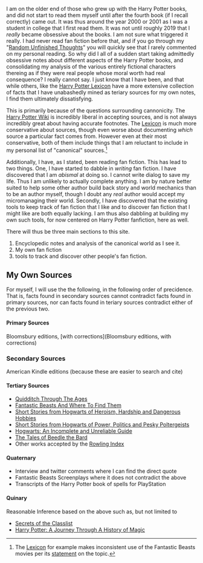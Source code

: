 I am on the older end of those who grew up with the Harry Potter books, and did not start to read them myself until after the fourth book (if I recall correctly) came out.  It was thus around the year 2000 or 2001 as I was a student in college that I first read them.  It was not until roughly 2019 that I *really* became obsessive about the books.  I am not sure what triggered it really.  I had never read fan fiction before that, and if you go through my "[Random Unfinished Thoughts][RUT]" you will quickly see that I rarely commented on my personal reading.  So why did I all of a sudden start taking admittedly obsessive notes about different aspects of the Harry Potter books, and consolidating my analysis of the various entirely fictional characters thereing as if they were real people whose moral worth had real consequence?  I really cannot say.  I just know that I have been, and that while others, like the [Harry Potter Lexicon][HPL] have a more extensive collection of facts that I have unabashedly mined as teriary sources for my own notes, I find them ultimately dissatisfying.

This is primarily because of the questions surrounding cannonicity.  The [Harry Potter Wiki][HPW] is incredibly liberal in accepting sources, and is not always incredibly great about having accurate footnotes.  The [Lexicon][HPL2] is much more conservative about sources, though even worse about documenting *which* source a particular fact comes from.  However even at their most conservative, both of them include things that I am reluctant to include in my personal list of "canonical" sources.[^220106-1]  

Additionally, I have, as I stated, been reading fan fiction.  This has lead to two things.  One, I have started to dabble in *writing* fan fiction.  I have discovered that I am *abismal* at doing so.  I cannot write dialog to save my life.  Thus I am unlikely to actually complete anything.  I am by nature better suited to help some other author build back story and world mechanics than to be an author myself, though I doubt any *real* author would accept my micromanaging their world.  Secondly, I have discovered that the existing tools to keep track of fan fiction that I like and to discover fan fiction that I might like are both equally lacking.  I am thus also dabbling at building my own such tools, for now centered on Harry Potter fanfiction, here as well.  

There will thus be three main sections to this site. 

1. Encyclopedic notes and analysis of the canonical world as I see it.
1. My own fan fiction
1. tools to track and discover other people's fan fiction. 

## My Own Sources

For myself, I will use the the following, in the following order of precidence.  That is, facts found in secondary sources cannot contradict facts found in primary sources, nor can facts found in teriary sources contradict either of the previous two. 

#### Primary Sources 
Bloomsbury editions, [with corrections](Bloomsbury editions, with corrections)

### Secondary Sources
American Kindle editions (because these are easier to search and cite)

#### Tertiary Sources
* [Quidditch Through The Ages](https://www.goodreads.com/book/show/111450.Quidditch_Through_the_Ages)
* [Fantastic Beasts And Where To Find Them](https://www.goodreads.com/book/show/41899.Fantastic_Beasts_and_Where_to_Find_Them)
* [Short Stories from Hogwarts of Heroism, Hardship and Dangerous Hobbies](https://www.goodreads.com/book/show/31538635-short-stories-from-hogwarts-of-heroism-hardship-and-dangerous-hobbies)
* [Short Stories from Hogwarts of Power, Politics and Pesky Poltergeists](https://www.goodreads.com/book/show/31538614-short-stories-from-hogwarts-of-power-politics-and-pesky-poltergeists)
* [Hogwarts: An Incomplete and Unreliable Guide](https://www.goodreads.com/book/show/31538647-hogwarts)
* [The Tales of Beedle the Bard](https://www.goodreads.com/book/show/3950967-the-tales-of-beedle-the-bard)
* Other works accepted by the [Rowling Index](https://www.rowlingindex.org/)

#### Quaternary
* Interview and twitter comments where I can find the direct quote
* Fantastic Beasts Screenplays where it does not contradict the above
* Transcripts of the Harry Potter book of spells for PlayStation

#### Quinary
Reasonable Inference based on the above such as, but not limited to
* [Secrets of the Classlist](https://www.goodreads.com/book/show/25464490-secrets-of-the-classlist)
* [Harry Potter: A Journey Through A History of Magic](https://www.goodreads.com/book/show/36068753-harry-potter)


[^220106-1]: The [Lexicon][HPL3] for example makes inconsistent use of the Fantastic Beasts movies per its [statement](https://www.hp-lexicon.org/canon/) on the topic. 

[HPW]: https://harrypotter.fandom.com/wiki/Main_Page

[HPL]: https://www.hp-lexicon.org/

[HPL2]: https://www.hp-lexicon.org/

[HPL3]: https://www.hp-lexicon.org/

[RUT]: https://www.schierer.org/~luke/log
